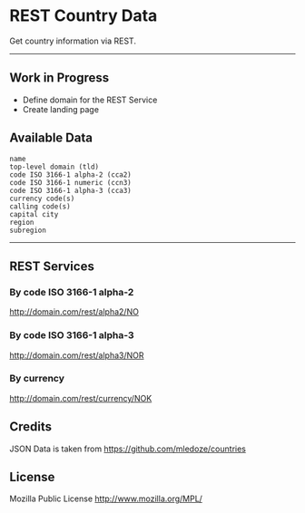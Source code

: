 REST Country Data
=====================

Get country information via REST. 

----------

Work in Progress
---------
- Define domain for the REST Service
- Create landing page

Available Data
---------

    name
    top-level domain (tld)
    code ISO 3166-1 alpha-2 (cca2)
    code ISO 3166-1 numeric (ccn3)
    code ISO 3166-1 alpha-3 (cca3)
    currency code(s)
    calling code(s)
    capital city
    region
    subregion
----------

REST Services
---------
### By code ISO 3166-1 alpha-2
http://domain.com/rest/alpha2/NO

### By code ISO 3166-1 alpha-3
http://domain.com/rest/alpha3/NOR

### By currency
http://domain.com/rest/currency/NOK

Credits
---------
JSON Data is taken from https://github.com/mledoze/countries

License
---------
Mozilla Public License http://www.mozilla.org/MPL/
